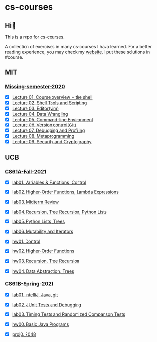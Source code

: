 # cs-courses

## Hi:wave:

This is a repo for cs-courses.

A collection of exercises in many cs-courses I hava learned.
For a better reading experience, you may check my [website](https://martinlwx.github.io). I put these solutions in #course.

## MIT

### [Missing-semester-2020](https://missing.csail.mit.edu)



- [x] [Lecture 01. Course overview + the shell](./MIT/Missing-semester-2020/lecture1.md)
- [x] [Lecture 02. Shell Tools and Scripting](./MIT/Missing-semester-2020/lecture02.md)
- [x] [Lecture 03. Editor(vim)](./MIT/Missing-semester-2020/lecture03.md)
- [x] [Lecture 04. Data Wrangling](./MIT/Missing-semester-2020/lecture04.md)
- [x] [Lecture 05. Command-line Environment](./MIT/Missing-semester-2020/lecture05.md)
- [x] [Lecture 06. Version control(Git)](./MIT/Missing-semester-2020/lecture06.md)
- [x] [Lecture 07. Debugging and Profiling](./MIT/Missing-semester-2020/lecture07.md)
- [x] [Lecture 08. Metaprogramming](./MIT/Missing-semester-2020/lecture08.md)
- [x] [Lecture 09. Security and Cryptography](./MIT/Missing-semester-2020/lecture09.md)

## UCB

### [CS61A-Fall-2021](https://inst.eecs.berkeley.edu/~cs61a/fa20/)



- [x] [lab01. Variables & Functions, Control](./UCB/CS61A-Fall-2021/lab01.py)
- [x] [lab02. Higher-Order Functions, Lambda Expressions](./UCB/CS61A-Fall-2021/lab02.py)
- [x] [lab03. Midterm Review](./UCB/CS61A-Fall-2021/lab03.py)
- [x] [lab04. Recursion, Tree Recursion, Python Lists](./UCB/CS61A-Fall-2021/lab04.py)
- [x] [lab05. Python Lists, Trees](./UCB/CS61A-Fall-2021/lab05.py)
- [x] [lab06. Mutability and Iterators](./UCB/CS61A-Fall-2021/lab06.py)
- [x] [hw01. Control](./UCB/CS61A-Fall-2021/hw01.py)
- [x] [hw02. Higher-Order Functions](./UCB/CS61A-Fall-2021/hw02.py)
- [x] [hw03. Recursion, Tree Recursion](./UCB/CS61A-Fall-2021/hw03.py)
- [x] [hw04. Data Abstraction, Trees](./UCB/CS61A-Fall-2021/hw04.py)


### [CS61B-Spring-2021](http://sp21.datastructur.es)



- [x] [lab01. IntelliJ, Java, git](./UCB/CS61B-Spring-2021/lab1)
- [x] [lab02. JUnit Tests and Debugging](./UCB/CS61B-Spring-2021/lab2)
- [x] [lab03. Timing Tests and Randomized Comparison Tests](./UCB/CS61B-Spring-2021/lab3)
- [x] [hw00. Basic Java Programs](./UCB/CS61B-Spring-2021/Hw00.java)
- [x] [proj0. 2048](./UCB/CS61B-Spring-2021/proj0)

